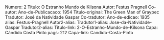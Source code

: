 Numero: 2
Titulo: O Estranho Mundo de Kilsona
Autor: Festus Pragnell
Co-autor: 
Ano-de-Publicacaoo: 1954
Titulo-original: The Green Man of Graypec
Tradutor: José da Natividade Gaspar
Co-tradutor: 
Ano-de-edicao: 1935
alias: Festus-Pragnell
Autor2-alias: 
Tradutor1-alias: Jose-da-Natividade-Gaspar
Tradutor2-alias: 
Titulo-link: 2-O-Estranho-Mundo-de-Kilsona
Capa: Cândido Costa Pinto
pags: 212
Capa-link: Candido-Costa-Pinto